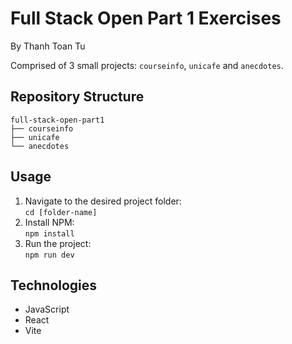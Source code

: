 # Full Stack Open Part 1 Exercises
By Thanh Toan Tu

Comprised of 3 small projects: `courseinfo`, `unicafe` and `anecdotes`.

## Repository Structure
```
full-stack-open-part1
├── courseinfo
├── unicafe
└── anecdotes
```

## Usage

1. Navigate to the desired project folder:  
`cd [folder-name]`
1. Install NPM:  
`npm install`
1. Run the project:  
`npm run dev`

## Technologies
- JavaScript
- React
- Vite